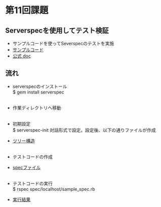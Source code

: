 # 第11回課題

## Serverspecを使用してテスト検証
* サンプルコードを使ってSeverspecのテストを実施
* [サンプルコード](https://github.com/MasatoshiMizumoto/raisetech_documents/tree/main/aws/samples/serverspec)
* [公式 doc](https://serverspec.org/)

## 流れ
* serverspecのインストール<br>
$ gem install serverspec<br><br>

* 作業ディレクトリへ移動<br><br>

* 初期設定<br>
$ serverspec-init
対話形式で設定。設定後、以下の通りファイルが作成<br>
* [ツリー構造](serverspec/tree.png)<br><br>

* テストコードの作成<br>
* [specファイル](serverspec/lecture11_spec.rb)<br><br>

* テストコードの実行<br>
$ rspec spec/localhost/sample_spec.rb<br>
* [実行結果](serverspec/test_success.png)


